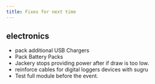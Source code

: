 ```yaml
---
title: Fixes for next time
---
```


## electronics

- pack additional USB Chargers
- Pack Battery Packs
- Jackery stops providing power after if draw is too low. 
- reinforce cables for digital loggers devices with sugru
- Test full module before the event. 



